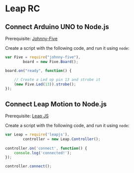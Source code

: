 # Leap RC

## Connect Arduino UNO to Node.js

Prerequisite: [Johnny-Five](https://github.com/rwaldron/johnny-five/wiki/Getting-Started)

Create a script with the following code, and run it using `node`:

```js
var Five = require("johnny-five"),
        board = new Five.Board();

board.on("ready", function() {

	// Create a Led op pin 13 and strobe it
	(new Five.Led(13)).strobe();
});
```
## Connect Leap Motion to Node.js

Prerequisite: [Leap JS](https://github.com/leapmotion/leapjs)

Create a script with the following code, and run it using `node`:

```js
var Leap = require('leapjs'),
        controller = new Leap.Controller();
        
controller.on('connect', function() {
	console.log('connected!');
});

controller.connect();
```
